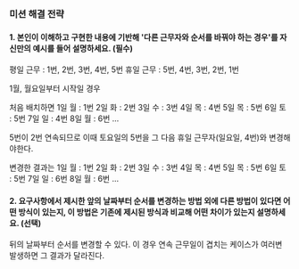### 미션 해결 전략

#### 1. 본인이 이해하고 구현한 내용에 기반해 '다른 근무자와 순서를 바꿔야 하는 경우'를 자신만의 예시를 들어 설명하세요. (필수)

평일 근무 : 1번, 2번, 3번, 4번, 5번
휴일 근무 : 5번, 4번, 3번, 2번, 1번

1월, 월요일부터 시작일 경우

처음 배치하면
1일 월 : 1번
2일 화 : 2번
3일 수 : 3번
4일 목 : 4번
5일 목 : 5번
6일 토 : 5번
7일 일 : 4번
8일 월 : 6번
...

5번이 2번 연속되므로 이때 토요일의 5번을 그 다음 휴일 근무자(일요일, 4번)와 변경해야한다.

변경한 결과는
1일 월 : 1번
2일 화 : 2번
3일 수 : 3번
4일 목 : 4번
5일 목 : 5번
6일 토 : 5번
7일 일 : 6번
8일 월 : 6번
...

#### 2. 요구사항에서 제시한 앞의 날짜부터 순서를 변경하는 방법 외에 다른 방법이 있다면 어떤 방식이 있는지, 이 방법은 기존에 제시된 방식과 비교해 어떤 차이가 있는지 설명하세요. (선택)

뒤의 날짜부터 순서를 변경할 수 있다. 이 경우 연속 근무일이 겹치는 케이스가 여러변 발생하면 그 결과가 달라진다.
